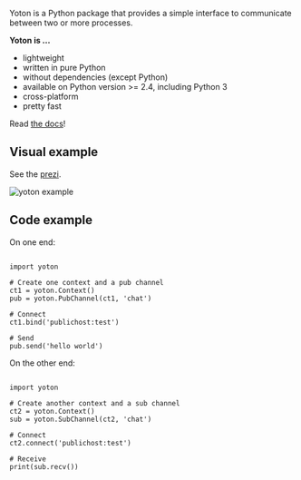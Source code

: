 Yoton is a Python package that provides a simple interface
to communicate between two or more processes. 

**Yoton is ...**

  * lightweight
  * written in pure Python
  * without dependencies (except Python)
  * available on Python version >= 2.4, including Python 3
  * cross-platform
  * pretty fast 

Read [the docs](http://yoton.readthedocs.org)!

## Visual example

See the [prezi](http://prezi.com/v1pqt19nqiyo/yoton/).

![yoton example](http://yoton.readthedocs.org/en/latest/_images/yoton_abstract.png)


## Code example

On one end:

~~~~

import yoton

# Create one context and a pub channel
ct1 = yoton.Context()
pub = yoton.PubChannel(ct1, 'chat')

# Connect
ct1.bind('publichost:test')

# Send
pub.send('hello world')

~~~~

On the other end:

~~~~

import yoton

# Create another context and a sub channel
ct2 = yoton.Context()
sub = yoton.SubChannel(ct2, 'chat')

# Connect
ct2.connect('publichost:test')

# Receive
print(sub.recv())

~~~~

